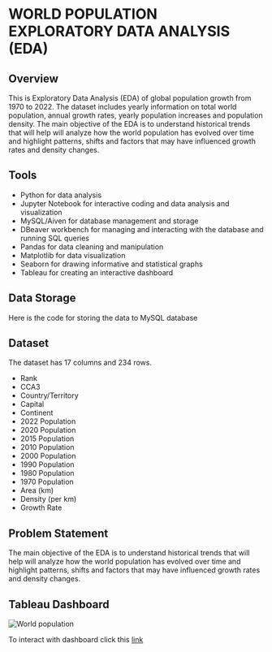 # WORLD POPULATION EXPLORATORY DATA ANALYSIS (EDA)
## Overview
This is Exploratory Data Analysis (EDA) of global population growth from 1970 to 2022. The dataset includes yearly information on total world population, annual growth rates, yearly population increases and population density. The main objective of the EDA is to understand historical trends that will help will analyze how the world population has evolved over time and highlight patterns, shifts and factors that may have influenced growth rates and density changes.
## Tools
* Python for data analysis
* Jupyter Notebook for interactive coding and data analysis and visualization
* MySQL/Aiven for database management and storage
* DBeaver workbench for managing and interacting with the database and running SQL queries
* Pandas for data cleaning and manipulation
* Matplotlib for data visualization
* Seaborn for drawing informative and statistical graphs
* Tableau for creating an interactive dashboard
## Data Storage
Here is the code for storing the data to MySQL database
## Dataset
The dataset has 17 columns and 234 rows.
* Rank
* CCA3
* Country/Territory
* Capital
* Continent
* 2022 Population
* 2020 Population
* 2015 Population
* 2010 Population
* 2000 Population
* 1990 Population
* 1980 Population
* 1970 Population
* Area (km)
* Density (per km)
* Growth Rate
## Problem Statement
The main objective of the EDA is to understand historical trends that will help will analyze how the world population has evolved over time and highlight patterns, shifts and factors that may have influenced growth rates and density changes.
## Tableau Dashboard

![World population](https://github.com/user-attachments/assets/83cf6a44-e177-459a-afcf-87e32eb660e0)

To interact with dashboard click this [link](https://public.tableau.com/views/WorldPopulation_17303870067060/Worldpopulation?:language=en-US&:sid=&:redirect=auth&:display_count=n&:origin=viz_share_link)
